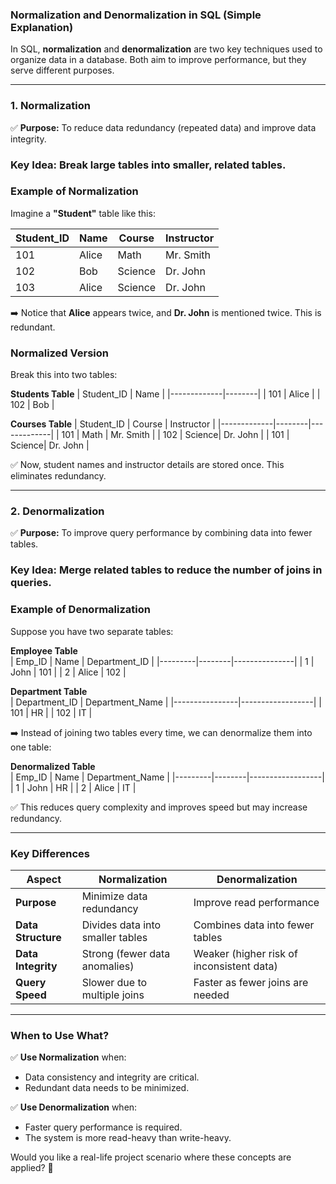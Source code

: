 ### **Normalization and Denormalization in SQL (Simple Explanation)**

In SQL, **normalization** and **denormalization** are two key techniques used to organize data in a database. Both aim to improve performance, but they serve different purposes.

---

### **1. Normalization**
✅ **Purpose:** To reduce data redundancy (repeated data) and improve data integrity.

### **Key Idea:** Break large tables into smaller, related tables.

### **Example of Normalization**
Imagine a **"Student"** table like this:

| Student_ID | Name   | Course   | Instructor |
|-------------|--------|-----------|------------|
| 101          | Alice  | Math      | Mr. Smith   |
| 102          | Bob    | Science   | Dr. John    |
| 103          | Alice  | Science   | Dr. John    |

➡️ Notice that **Alice** appears twice, and **Dr. John** is mentioned twice. This is redundant.

### **Normalized Version**
Break this into two tables:

**Students Table**
| Student_ID | Name  |
|-------------|--------|
| 101          | Alice  |
| 102          | Bob    |

**Courses Table**
| Student_ID | Course  | Instructor |
|-------------|--------|-------------|
| 101          | Math   | Mr. Smith   |
| 102          | Science| Dr. John    |
| 101          | Science| Dr. John    |

✅ Now, student names and instructor details are stored once. This eliminates redundancy.

---

### **2. Denormalization**
✅ **Purpose:** To improve query performance by combining data into fewer tables.

### **Key Idea:** Merge related tables to reduce the number of joins in queries.

### **Example of Denormalization**
Suppose you have two separate tables:

**Employee Table**  
| Emp_ID | Name   | Department_ID |
|---------|--------|---------------|
| 1        | John   | 101           |
| 2        | Alice  | 102           |

**Department Table**  
| Department_ID | Department_Name |
|----------------|------------------|
| 101              | HR               |
| 102              | IT               |

➡️ Instead of joining two tables every time, we can denormalize them into one table:

**Denormalized Table**  
| Emp_ID | Name   | Department_Name |
|---------|--------|------------------|
| 1        | John   | HR               |
| 2        | Alice  | IT               |

✅ This reduces query complexity and improves speed but may increase redundancy.

---

### **Key Differences**
| Aspect            | Normalization                  | Denormalization               |
|-------------------|-------------------------------|-------------------------------|
| **Purpose**         | Minimize data redundancy      | Improve read performance      |
| **Data Structure**  | Divides data into smaller tables | Combines data into fewer tables |
| **Data Integrity**  | Strong (fewer data anomalies) | Weaker (higher risk of inconsistent data) |
| **Query Speed**      | Slower due to multiple joins  | Faster as fewer joins are needed |

---

### **When to Use What?**
✅ **Use Normalization** when:
- Data consistency and integrity are critical.
- Redundant data needs to be minimized.

✅ **Use Denormalization** when:
- Faster query performance is required.
- The system is more read-heavy than write-heavy.

Would you like a real-life project scenario where these concepts are applied? 🚀
